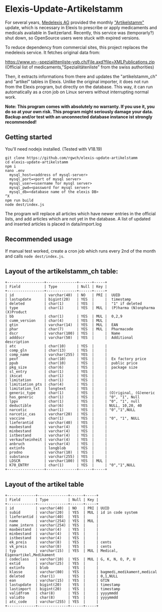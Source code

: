 # Elexis-Update-Artikelstamm

For several years, [Medelexis AG](https://www.medelexis.ch) provided the monthly ["Artikelstamm"](https://artikelstamm.elexis.info/v5/) update, which is necessary in Elexis to prescribe or apply medicaments and medicals available in Switzerland. Recently, this service was (temporarly?) shut down, so OpenSource users were stuck with expired versions.

To reduce dependency from commercial sites, this project replaces the medelexis service. It fetches original data from:

https://www.xn--spezialittenliste-yqb.ch/File.axd?file=XMLPublications.zip
(Official list of medicaments,"Spezialitätenliste" from the swiss authorities)

<!--
and 

https://www.hin.ch/services/mediupdate-xml/
(List of other medical products available in Switzerland. This list s provided by [ywesee GmbH](https://ywesee.com), and [Zur Rose](https://www.zurrose.ch))
-->

Then, it extracts informations from there and updates the "artikelstamm_ch" and "artikel" tables in Elexis. Unlike the original importer, it does not run from the Elexis program, but directly on the database. This way, it can run automatically as a cron job on Linux servers without interrupting normal work.

**Note: This program comes with absolutely no warranty. If you use it, you do so at your own risk. This program might seriously damage your data. Backup and/or test with an unconnected database instance ist strongly recommended!**

## Getting started

You'll need nodejs installed. (Tested with V18.19)

```
git clone https://github.com/rgwch/elexis-update-artikelstamm
cd elexis-update-artikelstamm
npm i
nano .env
  mysql_host=<address of mysql-server>
  mysql_port=<port of mysql server>
  mysql_user=<username for mysql server>
  mysql_pwd=<password for mysql server>
  mysql_db=<database name of the elexis DB>
^X
npm run build
node dest/index.js
```

The program will replace all articles which have newer entries in the official lists, and add articles which are not yet in the database. A list of updated and inserted articles is placed in data/import.log

## Recommended usage

If manual test worked, create a cron job which runs every 2nd of the month and calls `node dest/index.js`. 

## Layout of the artikelstamm_ch table:

```
+-----------------+--------------+------+-----+
| Field           | Type         | Null | Key |
+-----------------+--------------+------+-----+
| id              | varchar(40)  | NO   | PRI |  UUID
| lastupdate      | bigint(20)   | YES  |     |  timestamp
| deleted         | char(1)      | YES  |     |  "1" if deleted
| type            | char(1)      | YES  | MUL |  (P)harma (N)onpharma (X)Product
| bb              | char(1)      | YES  | MUL |  0,2,9
| cumm_version    | char(4)      | YES  | MUL | 
| gtin            | varchar(14)  | YES  | MUL |  EAN
| phar            | char(7)      | YES  | MUL |  Pharmacode
| dscr            | varchar(100) | YES  |     |  Name
| adddscr         | varchar(50)  | YES  |     |  Additional description
| atc             | char(10)     | YES  |     | 
| comp_gln        | char(13)     | YES  |     | 
| comp_name       | varchar(255) | YES  |     | 
| pexf            | char(10)     | YES  |     |  Ex factory price 
| ppub            | char(10)     | YES  |     |  public price
| pkg_size        | char(6)      | YES  |     |  package size
| sl_entry        | char(1)      | YES  |     |  
| ikscat          | char(1)      | YES  |     |  
| limitation      | char(1)      | YES  |     |  
| limitiation_pts | char(4)      | YES  |     | 
| limitation_txt  | longtext     | YES  |     | 
| generic_type    | char(1)      | YES  |     | (O)riginal, (G)eneric
| has_generic     | char(1)      | YES  |     | "0", "1", Null
| lppv            | char(1)      | YES  |     | "0", "1", null
| deductible      | char(6)      | YES  |     | NULL, 10,20, 40
| narcotic        | char(1)      | YES  |     | "0","1",NULL
| narcotic_cas    | varchar(20)  | YES  |     | 
| vaccine         | char(1)      | YES  |     | "0", "1", NULL
| lieferantid     | varchar(40)  | YES  |     | 
| maxbestand      | varchar(4)   | YES  |     | 
| minbestand      | varchar(4)   | YES  |     | 
| istbestand      | varchar(4)   | YES  |     | 
| verkaufseinheit | varchar(4)   | YES  |     | 
| anbruch         | varchar(4)   | YES  |     | 
| extinfo         | longblob     | YES  |     | 
| prodno          | varchar(10)  | YES  |     | 
| substance       | varchar(255) | YES  |     | 
| LDSCR           | varchar(100) | YES  | MUL | 
| K70_ENTRY       | char(1)      | YES  |     | "0","1",NULL
+-----------------+--------------+------+-----+
```

## Layout of the artikel table
```
+-------------+--------------+------+-----+
| Field       | Type         | Null | Key | 
+-------------+--------------+------+-----+
| id          | varchar(40)  | NO   | PRI | UUID
| subid       | varchar(20)  | YES  | MUL | id in code system
| lieferantid | varchar(40)  | YES  |     | 
| name        | varchar(254) | YES  | MUL | 
| name_intern | varchar(254) | YES  |     | 
| maxbestand  | varchar(4)   | YES  |     | 
| minbestand  | varchar(4)   | YES  |     | 
| istbestand  | varchar(4)   | YES  |     | 
| ek_preis    | varchar(8)   | YES  |     | cents
| vk_preis    | varchar(8)   | YES  |     | cents
| typ         | varchar(15)  | YES  | MUL | Medical, Eigenartikel,Medikament
| codeclass   | varchar(10)  | YES  | MUL | G, K, N, O, P, U
| extid       | varchar(25)  | YES  |     | 
| extinfo     | blob         | YES  |     | 
| klasse      | varchar(80)  | YES  |     | bagmedi,medikament,medical
| deleted     | char(1)      | YES  |     | 0,1,NULL
| ean         | varchar(15)  | YES  |     | GTIN
| lastupdate  | bigint(20)   | YES  |     | timestamp
| lastimport  | bigint(20)   | YES  |     | timestamp
| validfrom   | char(8)      | YES  |     | yyyymmdd
| validto     | char(8)      | YES  |     | yyyymmdd
| atc_code    | varchar(255) | YES  |     | 
+-------------+--------------+------+-----+
```